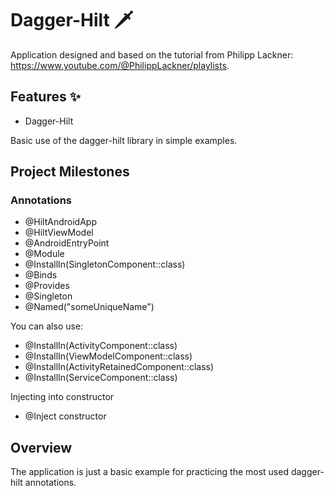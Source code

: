# Dagger-Hilt 🗡️

Application designed and based on the tutorial from Philipp Lackner:
https://www.youtube.com/@PhilippLackner/playlists.

## Features ✨

- Dagger-Hilt

Basic use of the dagger-hilt library in simple examples.

## Project Milestones

### Annotations
- @HiltAndroidApp
- @HiltViewModel
- @AndroidEntryPoint
- @Module
- @InstallIn(SingletonComponent::class)
- @Binds
- @Provides
- @Singleton
- @Named("someUniqueName")

You can also use:
- @InstallIn(ActivityComponent::class)
- @InstallIn(ViewModelComponent::class)
- @InstallIn(ActivityRetainedComponent::class)
- @InstallIn(ServiceComponent::class)

Injecting into constructor
- @Inject constructor

## Overview

The application is just a basic example for practicing the most used dagger-hilt annotations.